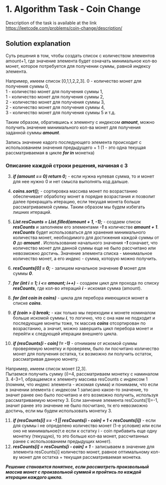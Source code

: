 # 1. Algorithm Task - Coin Change

Description of the task is available at the link https://leetcode.com/problems/coin-change/description/

## Solution explanation

Суть решения в том, чтобы создать список с количеством элементов amount+1, где значение элемента будет означать минимальное кол-во монет, которое потребуется для получении суммы, равной индексу элемента.

Например, имеем список [0,1,1,2,2,3].
0 - количество монет для получения суммы 0,  
1 - количество монет для получения суммы 1,  
1 - количество монет для получения суммы 2,  
2 - количество монет для получения суммы 3,  
2 - количество монет для получения суммы 4,  
3 - количество монет для получения суммы 5 и т.д.

Таким образом, обратившись к элементу с индексом **_amount_**, можно получить значение минимального кол-ва монет для получения заданной суммы **_amount_**.

Запись значение кадого последующего элемента происходит с использованием значения предыдущего + 1 (1 - это одна текущая рассматриваемая в цикле **_for in_** монетка)

### Описание каждой строки решения, начиная с 3

3. **_if (amount == 0) return 0;_** - если нужна нулевая сумма, то и монет для нее нужно 0 и нет смысла выполнять код дальше.
4. **_coins.sort();_** - сортировка массива монет по возрастанию обеспечивает обработку монет в порядке возрастания и позволит далее прекращать итерацию, если текущая монета больше рассматриваемой суммы. Таким образом мы будем избегать лишних итераций.
5. **_List<int> resCounts = List.filled(amount + 1, -1);_** - создаем список **_resCounts_** и заполняем его элементами **_-1_** в количестве **_amount + 1_**.  
   **_resCounts_** будет использоваться для хранения минимального количества монет, необходимого для достижения каждой суммы от **_0_** до **_amount_** . Использование начального значения **_-1_** означает, что количество монет для данной суммы еще не было рассчитано или невозможно достичь. Значение элемента списка - минимальное количество монет, а его индекс - сумма, которую можно получить.
6. **_resCounts[0] = 0;_** - запишем начальное значение **_0_** монет для суммы **_0_**.

7. **_for (int i = 1; i <= amount; i++)_** - создаем цикл для прохода по списку **_resCounts_**, где кол-во итераций **_i_** - искомая сумма (amount).
8. **_for (int coin in coins)_** - цикла для перебора имеющихся монет в списке **_coins_**.
9. **_if (coin > i) break;_** - как только мы переходим к монете номиналом больше искомой суммы **_i_**, то логично, что с она нам не подходит и последующие монеты тоже, тк массив **_coins_** отсортирован по возрастанию, а значит, можно завершить цикл перебора монет и перейти к следующей итерации внешнего цикла.
10. **_if (resCounts[i - coin] != -1)_** - отнимаем от искомой суммы проверяемую монетку и проверяем, было ли посчитано количество монет для получения остатка, т.к возможно ли получить остаток, рассматривая данную монету.

Например, имеем список монет [2,3].  
Пытаемся получить сумму (i)=4, рассматриваем монетку с наминалом 3. 4-3=1, обращаемся к элементу массива resCounts с индексом 1 (помним, что индекс элемента - искомая сумма) и понимаем, что если в значении элемента с индексом 1 записано какое-то значение, то значит ранее оно было посчитано и его возможно получить, используя рассматриваемую монетку 3. Если занчение элемента resCounts[1]=-1, значит ранее это значение не было посчитано, тк его невозможно достичь, если мы будем использовать монетку 3.

11. **_if (resCounts[i] == -1 || resCounts[i - coin] + 1 < resCounts[i])_** - если для суммы i не определено количество монет (1-е условие) или если оно не минимальное(т.е если к остатку i - coin прибавить еще одну монетку (текущую), то это больше кол-ва монет, рассчитанных ранее с использованием предыдущих монет).
12. **_resCounts[i] = resCounts[i - coin] + 1_** - записываем в значение для элемента resCounts[i] количество монет, равное оптимальному кол-ву монет для остатка + текущая рассматриваемая монетка.

**_Решение становится понятнее, если рассмотреть произвольный массив монет с произвольной суммой и пройтись по каждой итерации каждого цикла._**
